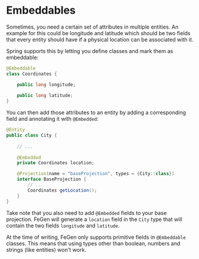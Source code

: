 # Embeddables

Sometimes, you need a certain set of attributes in multiple entities.
An example for this could be longitude and latitude which should be two fields that every entity should have if a physical location can be associated with it.

Spring supports this by letting you define classes and mark them as embeddable:

```java
@Embeddable
class Coordinates {

    public long longitude;
    
    public long latitude;
}
```

You can then add those attributes to an entity by adding a corresponding field and annotating it with `@Embedded`:

```java
@Entity
public class City {
    
    // ...
    
    @Embedded
    private Coordinates location;

    @Projection(name = "baseProjection", types = {City::class})
    interface BaseProjection {
        // ...
        Coordinates getLocation();
    }
}
```

Take note that you also need to add `@Embedded` fields to your base projection.
FeGen will generate a `location` field in the `City` type that will contain the two fields `longitude` and `latitude`.

At the time of writing, FeGen only supports primitive fields in `@Embeddable` classes.
This means that using types other than boolean, numbers and strings (like entities) won't work.

